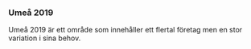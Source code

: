 ### Umeå 2019
Umeå 2019 är ett område som innehåller ett flertal företag men en stor variation i sina behov. 
